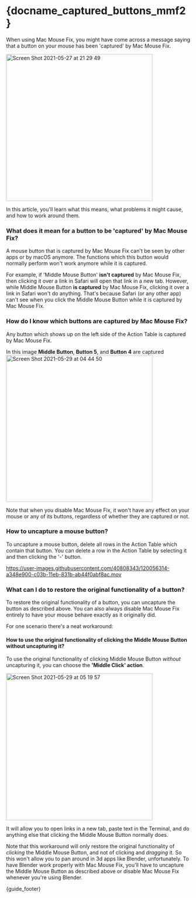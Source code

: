 # {docname_captured_buttons_mmf2}

When using Mac Mouse Fix, you might have come across a message saying that a button on your mouse has been 'captured' by Mac Mouse Fix.

<img width="400" alt="Screen Shot 2021-05-27 at 21 29 49" src="https://user-images.githubusercontent.com/40808343/119886114-e79c9200-bf32-11eb-98a9-4a0e7daab465.png">

In this article, you'll learn what this means, what problems it might cause, and how to work around them.

### What does it mean for a button to be 'captured' by Mac Mouse Fix?

A mouse button that is captured by Mac Mouse Fix can't be seen by other apps or by macOS anymore.
The functions which this button would normally perform won't work anymore while it is captured.

For example, if 'Middle Mouse Button' **isn't captured** by Mac Mouse Fix, then clicking it over a link in Safari will open that link in a new tab.
However, while Middle Mouse Button **is captured** by Mac Mouse Fix, clicking it over a link in Safari won't do anything. 
That's because Safari (or any other app) can't see when you click the Middle Mouse Button while it is captured by Mac Mouse Fix.

### How do I know which buttons are captured by Mac Mouse Fix?

Any button which shows up on the left side of the Action Table is captured by Mac Mouse Fix.

In this image **Middle Button**, **Button 5**, and **Button 4** are captured
<img width="400" alt="Screen Shot 2021-05-29 at 04 44 50" src="https://user-images.githubusercontent.com/40808343/120055995-d8543c00-c039-11eb-8c7b-049608197272.png">

Note that when you disable Mac Mouse Fix, it won't have any effect on your mouse or any of its buttons, regardless of whether they are captured or not.

### How to uncapture a mouse button?

To uncapture a mouse button, delete all rows in the Action Table which contain that button. 
You can delete a row in the Action Table by selecting it and then clicking the '-' button.

https://user-images.githubusercontent.com/40808343/120056314-a348e900-c03b-11eb-831b-ab44f0abf8ac.mov

### What can I do to restore the original functionality of a button?

To restore the original functionality of a button, you can uncapture the button as described above. 
You can also always disable Mac Mouse Fix entirely to have your mouse behave exactly as it originally did.

For one scenario there's a neat workaround:

#### How to use the original functionality of clicking the Middle Mouse Button without uncapturing it?

To use the original functionality of clicking Middle Mouse Button _without_ uncapturing it, you can choose the **'Middle Click' action**.

<img width="400" alt="Screen Shot 2021-05-29 at 05 19 57" src="https://user-images.githubusercontent.com/40808343/120056598-97f6bd00-c03d-11eb-9784-e4a428910fb4.png">

It will allow you to open links in a new tab, paste text in the Terminal, and do anything else that clicking the Middle Mouse Button normally does.

Note that this workaround will only restore the original functionality of _clicking_ the Middle Mouse Button, and not of clicking and _dragging_ it. 
So this won't allow you to pan around in 3d apps like Blender, unfortunately. 
To have Blender work properly with Mac Mouse Fix, you'll have to uncapture the Middle Mouse Button as described above or disable Mac Mouse Fix whenever you're using Blender.

<!-- Hint: You can also assign the 'Middle Click' action to other any other trigger like 'Button 4 Hold' etc. Learn more about triggers in this guide -->

{guide_footer}